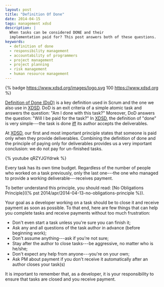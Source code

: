 ```yaml
---
layout: post
title: "Definition Of Done"
date: 2014-04-15
tags: management xdsd
description: |
  When tasks can be considered DONE and their
  implementation paid for? This post answers both of these questions.
keywords:
  - definition of done
  - responsibility management
  - accountability of programmers
  - project management
  - project planning
  - risk management
  - human resource management
---
```


{% badge https://www.xdsd.org/images/logo.svg 100 https://www.xdsd.org %}

[Definition of Done (DoD)](https://www.scrum.org/Resources/Scrum-Glossary/Definition-of-Done) is a
key definition used in Scrum and the one we also use in [XDSD](https://www.xdsd.org).
DoD is an exit criteria of a simple atomic task and answers the question: 
"Am I done with this task?" 
Moreover, DoD answers the question: 
"Will I be paid for the task?"
In [XDSD](https://www.xdsd.org), the definition of "done" is very simple---the task is done
[iff](https://en.wikipedia.org/wiki/If_and_only_if)
its author accepts the deliverables.

<!--more-->

At [XDSD](https://www.xdsd.org), our first and most important
principle states that someone is paid only
when they provide deliverables. Combining the definition of done and the
principle of paying only for deliverables provides us a very important
conclusion: we do not pay for un-finished tasks.

{% youtube qRZYJGYdrwk %}

Every task has its own time budget. Regardless of the number of people who
worked on a task previously, only the last one---the one who managed to provide
a working deliverable---receives payment.

To better understand this principle, you should read:
[No Obligations Principle]({% pst 2014/apr/2014-04-13-no-obligations-principle %}).

Your goal as a developer working on a task should be to close it and receive
payment as soon as possible. To that end, here are few things that can help you
complete tasks and receive payments without too much frustration:

 * Don't even start a task unless you're sure you can finish it;
 * Ask any and all questions of the task author in advance (before beginning work);
 * Don't assume anything---ask if you're not sure;
 * Stay after the author to close tasks---be aggressive, no matter who is he/she;
 * Don't expect any help from anyone---you're on your own;
 * Ask PM about payment if you don't receive it automatically after an author closes your task(s)

It is important to remember that, as a developer, it is your responsibility to
ensure that tasks are closed and you receive payment.
